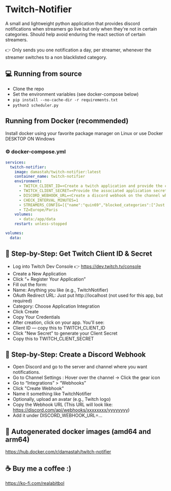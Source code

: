# Twitch-Notifier

A small and lightweight python application that provides discord notifications when streamers go live but only when they're not in certain categories.
Should help avoid enduring the react section of certain streamers.

👉 Only sends you one notification a day, per streamer, whenever the streamer switches to a non blacklisted category.

## 💻 Running from source
- Clone the repo
- Set the environment variables (see docker-compose below)
- ```pip install --no-cache-dir -r requirements.txt```
- ```python3 scheduler.py``` 

## Running from Docker (recommended)

Install docker using your favorite package manager on Linux or use Docker DESKTOP ON Windows

### ⚙️ docker-compose.yml

``` yaml
services:
  twitch-notifier:
    image: damastah/twitch-notifier:latest
    container_name: twitch-notifier
    environment:
      - TWITCH_CLIENT_ID=<Create a twitch application and provide the client ID>
      - TWITCH_CLIENT_SECRET=<Provide the associated application secret>
      - DISCORD_WEBHOOK_URL=<Create a discord webhook on the channel where you want the notifications posted and set it here>
      - CHECK_INTERVAL_MINUTES=1
      - STREAMERS_CONFIG=[{"name":"quin69","blocked_categories":["Just Chatting","Special Events","Path of Exile"]},{"name":"streamer2","blocked_categories":["Just Chatting","Category 2","Category 3"]}]
      - TZ=Europe/Paris
    volumes:
      - data:/app/data
    restart: unless-stopped

volumes:
  data:
```

## 🔧 Step-by-Step: Get Twitch Client ID & Secret

- Log into Twitch Dev Console 👉 https://dev.twitch.tv/console
- Create a New Application
- Click “+ Register Your Application”
- Fill out the form:
 - Name: Anything you like (e.g., TwitchNotifier)
 - OAuth Redirect URL: Just put http://localhost (not used for this app, but required)
 - Category: Choose Application Integration
 - Click Create
- Copy Your Credentials
- After creation, click on your app. You'll see:
 - Client ID — copy this to TWITCH_CLIENT_ID
 - Click "New Secret" to generate your Client Secret
 - Copy this to TWITCH_CLIENT_SECRET

## 🔧 Step-by-Step: Create a Discord Webhook

- Open Discord and go to the server and channel where you want notifications.
- Go to Channel Settings : Hover over the channel → Click the gear icon
- Go to “Integrations” > “Webhooks”
- Click "Create Webhook"
- Name it something like TwitchNotifier
- Optionally, upload an avatar (e.g., Twitch logo)
- Copy the Webhook URL (This URL will look like: https://discord.com/api/webhooks/xxxxxxxx/yyyyyyyy)
- Add it under DISCORD_WEBHOOK_URL=...

## 🤖 Autogenerated docker images (amd64 and arm64)
https://hub.docker.com/r/damastah/twitch-notifier

## ☕ Buy me a coffee :)
https://ko-fi.com/realabitbol
